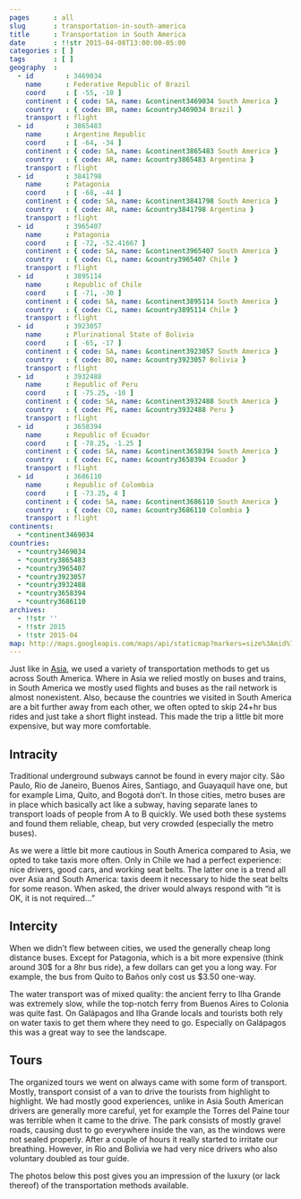 ```yaml
---
pages      : all
slug       : transportation-in-south-america
title      : Transportation in South America
date       : !!str 2015-04-08T13:00:00-05:00
categories : [ ]
tags       : [ ]
geography  :
  - id        : 3469034
    name      : Federative Republic of Brazil
    coord     : [ -55, -10 ]
    continent : { code: SA, name: &continent3469034 South America }
    country   : { code: BR, name: &country3469034 Brazil }
    transport : flight
  - id        : 3865483
    name      : Argentine Republic
    coord     : [ -64, -34 ]
    continent : { code: SA, name: &continent3865483 South America }
    country   : { code: AR, name: &country3865483 Argentina }
    transport : flight
  - id        : 3841798
    name      : Patagonia
    coord     : [ -68, -44 ]
    continent : { code: SA, name: &continent3841798 South America }
    country   : { code: AR, name: &country3841798 Argentina }
    transport : flight
  - id        : 3965407
    name      : Patagonia
    coord     : [ -72, -52.41667 ]
    continent : { code: SA, name: &continent3965407 South America }
    country   : { code: CL, name: &country3965407 Chile }
    transport : flight
  - id        : 3895114
    name      : Republic of Chile
    coord     : [ -71, -30 ]
    continent : { code: SA, name: &continent3895114 South America }
    country   : { code: CL, name: &country3895114 Chile }
    transport : flight
  - id        : 3923057
    name      : Plurinational State of Bolivia
    coord     : [ -65, -17 ]
    continent : { code: SA, name: &continent3923057 South America }
    country   : { code: BO, name: &country3923057 Bolivia }
    transport : flight
  - id        : 3932488
    name      : Republic of Peru
    coord     : [ -75.25, -10 ]
    continent : { code: SA, name: &continent3932488 South America }
    country   : { code: PE, name: &country3932488 Peru }
    transport : flight
  - id        : 3658394
    name      : Republic of Ecuador
    coord     : [ -78.25, -1.25 ]
    continent : { code: SA, name: &continent3658394 South America }
    country   : { code: EC, name: &country3658394 Ecuador }
    transport : flight
  - id        : 3686110
    name      : Republic of Colombia
    coord     : [ -73.25, 4 ]
    continent : { code: SA, name: &continent3686110 South America }
    country   : { code: CO, name: &country3686110 Colombia }
    transport : flight
continents:
  - *continent3469034
countries:
  - *country3469034
  - *country3865483
  - *country3965407
  - *country3923057
  - *country3932488
  - *country3658394
  - *country3686110
archives:
  - !!str ''
  - !!str 2015
  - !!str 2015-04
map: http://maps.googleapis.com/maps/api/staticmap?markers=size%3Amid%7C-10%2C-55%7C-34%2C-64%7C-44%2C-68%7C-52.41667%2C-72%7C-30%2C-71%7C-17%2C-65%7C-10%2C-75.25%7C-1.25%2C-78.25%7C4%2C-73.25&path=color%3A0xFF0000FF%7Cweight%3A3%7Cgeodesic%3Atrue%7C-10%2C-55%7C-34%2C-64&path=color%3A0xFF0000FF%7Cweight%3A3%7Cgeodesic%3Atrue%7C-34%2C-64%7C-44%2C-68&path=color%3A0xFF0000FF%7Cweight%3A3%7Cgeodesic%3Atrue%7C-44%2C-68%7C-52.41667%2C-72&path=color%3A0xFF0000FF%7Cweight%3A3%7Cgeodesic%3Atrue%7C-52.41667%2C-72%7C-30%2C-71&path=color%3A0xFF0000FF%7Cweight%3A3%7Cgeodesic%3Atrue%7C-30%2C-71%7C-17%2C-65&path=color%3A0xFF0000FF%7Cweight%3A3%7Cgeodesic%3Atrue%7C-17%2C-65%7C-10%2C-75.25&path=color%3A0xFF0000FF%7Cweight%3A3%7Cgeodesic%3Atrue%7C-10%2C-75.25%7C-1.25%2C-78.25&path=color%3A0xFF0000FF%7Cweight%3A3%7Cgeodesic%3Atrue%7C-1.25%2C-78.25%7C4%2C-73.25&size=480x270&style=feature%3Alandscape%7Celement%3Ageometry.fill%7Chue%3A0x2E0854%7Clightness%3A-2%7Cgamma%3A0.25&style=feature%3Awater%7Celement%3Ageometry.fill%7Ccolor%3A0xEBDAFC&style=feature%3Aadministrative%7Celement%3Ageometry.fill%7Cvisibility%3Aoff&style=element%3Ageometry.stroke%7Cvisibility%3Aoff&zoom=
---
```


Just like in [Asia](/blog/transportation-in-asia.html), we used a variety of transportation methods to get us across South America. Where in Asia we relied mostly on buses and trains, in South America we mostly used flights and buses as the rail network is almost nonexistent. Also, because the countries we visited in South America are a bit further away from each other, we often opted to skip 24+hr bus rides and just take a short flight instead. This made the trip a little bit more expensive, but way more comfortable.

## Intracity
Traditional underground subways cannot be found in every major city. São Paulo, Rio de Janeiro, Buenos Aires, Santiago, and Guayaquil have one, but for example Lima, Quito, and Bogotá don’t. In those cities, metro buses are in place which basically act like a subway, having separate lanes to transport loads of people from A to B quickly. We used both these systems and found them reliable, cheap, but very crowded (especially the metro buses).

As we were a little bit more cautious in South America compared to Asia, we opted to take taxis more often. Only in Chile we had a perfect experience: nice drivers, good cars, and working seat belts. The latter one is a trend all over Asia and South America: taxis deem it necessary to hide the seat belts for some reason. When asked, the driver would always respond with “it is OK, it is not required…”

## Intercity
When we didn’t flew between cities, we used the generally cheap long distance buses. Except for Patagonia, which is a bit more expensive (think around 30$ for a 8hr bus ride), a few dollars can get you a long way. For example, the bus from Quito to Baños only cost us $3.50 one-way.

The water transport was of mixed quality: the ancient ferry to Ilha Grande was extremely slow, while the top-notch ferry from Buenos Aires to Colonia was quite fast. On Galápagos and Ilha Grande locals and tourists both rely on water taxis to get them where they need to go. Especially on Galápagos this was a great way to see the landscape.

## Tours
The organized tours we went on always came with some form of transport. Mostly, transport consist of a van to drive the tourists from highlight to highlight. We had mostly good experiences, unlike in Asia South American drivers are generally more careful, yet for example the Torres del Paine tour was terrible when it came to the drive. The park consists of mostly gravel roads, causing dust to go everywhere inside the van, as the windows were not sealed properly. After a couple of hours it really started to irritate our breathing. However, in Rio and Bolivia we had very nice drivers who also voluntary doubled as tour guide.

The photos below this post gives you an impression of the luxury (or lack thereof) of the transportation methods available.